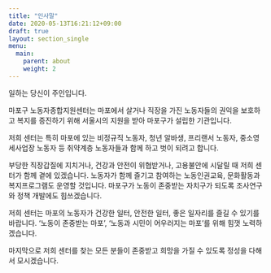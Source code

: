 ```yaml
---
title: "인사말"
date: 2020-05-13T16:21:12+09:00
draft: true
layout: section_single
menu:
  main:
    parent: about
    weight: 2
---
```


일하는 당신이 주인입니다.

마포구 노동자종합지원센터는 마포에서 살거나 직장을 가진 노동자들의 권익을 보호하고 복지를 증진하기 위해 서울시의 지원을 받아 마포구가 설립한 기관입니다.

저희 센터는 특히 마포에 있는 비정규직 노동자, 청년 알바생, 프리랜서 노동자, 중소영세사업장 노동자 등 취약계층 노동자들과 함께 하고 벗이 되려고 합니다.

부당한 직장갑질에 지치거나, 건강과 안전이 위협받거나, 고용불안에 시달릴 때 저희 센터가 함께 곁에 있겠습니다. 노동자가 함께 즐기고 참여하는 노동인권교육, 문화활동과 복지프로그램도 운영할 것입니다. 마포구가 노동이 존중받는 자치구가 되도록 조사연구와 정책 개발에도 힘쓰겠습니다.

저희 센터는 마포의 노동자가 건강한 일터, 안전한 일터, 좋은 일자리를 즐길 수 있기를 바랍니다. ‘노동이 존중받는 마포’, ‘노동과 시민이 어우러지는 마포’를 위해 힘껏 노력하겠습니다.

마지막으로 저희 센터를 찾는 모든 분들이 존중받고 희망을 가질 수 있도록 정성을 다해서 모시겠습니다.